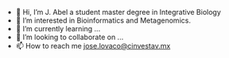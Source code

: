 - 👋 Hi, I’m J. Abel a student master degree in Integrative Biology
- 👀 I’m interested in Bioinformatics and Metagenomics.
- 🌱 I’m currently learning ...
- 💞️ I’m looking to collaborate on ...
- 📫 How to reach me jose.lovaco@cinvestav.mx

<!---
fabel134/fabel134 is a ✨ special ✨ repository because its `README.md` (this file) appears on your GitHub profile.
You can click the Preview link to take a look at your changes.
--->
